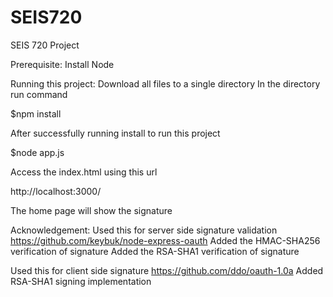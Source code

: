 # SEIS720
SEIS 720 Project

Prerequisite:
Install Node

Running this project:
Download all files to a single directory 
In the directory run command

$npm install

After successfully running install
to run this project

$node app.js

Access the index.html using this url

http://localhost:3000/

The home page will show the signature

Acknowledgement:
Used this for server side signature validation
https://github.com/keybuk/node-express-oauth
Added the HMAC-SHA256 verification of signature
Added the RSA-SHA1 verification of signature

Used this for client side signature
https://github.com/ddo/oauth-1.0a
Added RSA-SHA1 signing implementation
